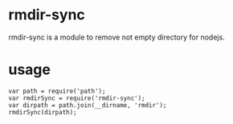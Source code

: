 # rmdir-sync
rmdir-sync is a module to remove not empty directory for nodejs.


# usage
```
var path = require('path');
var rmdirSync = require('rmdir-sync');
var dirpath = path.join(__dirname, 'rmdir');
rmdirSync(dirpath);
```
